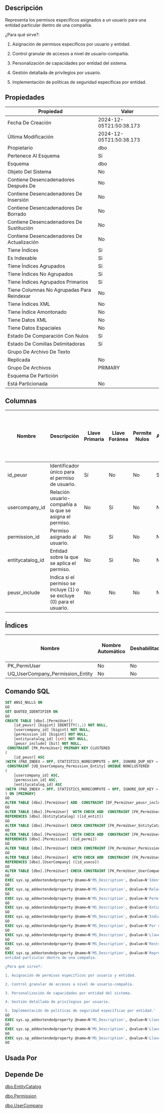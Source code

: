 ﻿## Descripción

Representa los permisos específicos asignados a un usuario para una 
entidad particular dentro de una compañía.

¿Para qué sirve?:

1. Asignación de permisos específicos por usuario y entidad.

2. Control granular de accesos a nivel de usuario-compañía.

3. Personalización de capacidades por entidad del sistema.

4. Gestión detallada de privilegios por usuario.

5. Implementación de políticas de seguridad específicas por entidad.

## Propiedades

|Propiedad|Valor|
|---------|-----|
|Fecha De Creación|2024-12-05T21:50:38.173|
|Última Modificación|2024-12-05T21:50:38.173|
|Propietario|dbo|
|Pertenece Al Esquema|Sí|
|Esquema|dbo|
|Objeto Del Sistema|No|
|Contiene Desencadenadores Después De|No|
|Contiene Desencadenadores De Insersión|No|
|Contiene Desencadenadores De Borrado|No|
|Contiene Desencadenadores De Sustitución|No|
|Contiene Desencadenadores De Actualización|No|
|Tiene Índices|Sí|
|Es Indexable|Sí|
|Tiene Índices Agrupados|Sí|
|Tiene Índices No Agrupados|Sí|
|Tiene Índices Agrupados Primarios|Sí|
|Tiene Columnas No Agrupadas Para Reindexar|No|
|Tiene Índices XML|No|
|Tiene Índice Amontonado|No|
|Tiene Datos XML|No|
|Tiene Datos Espaciales|No|
|Estado De Comparación Con Nulos|Sí|
|Estado De Comillas Delimitadoras|Sí|
|Grupo De Archivo De Texto||
|Replicada|No|
|Grupo De Archivos|PRIMARY|
|Esquema De Partición||
|Está Particionada|No|

## Columnas

|Nombre|Descripción|Llave Primaria|Llave Foránea|Permite Nulos|Autonumérica|Inicio Autonumérico|Incremento Autonumérico|Tipo De Dato|Esquema Del Tipo De Dato|Tipo De Dato Del Sistema|Tamaño|Precisión|Escala|Intercalación|Calculada|Relleno Ansi|Columna De Indentidad De Fila|Texto Calculado|Persistida|Nombre Del Valor Por Defecto|Esquema Predeterminado|Nombre Restricción Predeterminada|Regla|Esquema De La Regla|Determinística|Precisa|No Para Replicación|Texto Completo Indexado|Documento XML|Espacio De Nombres Del Esquema XML|Esquema Del Espacio De Nombres Del Esquema XML|
|------|-----------|--------------|-------------|-------------|------------|-------------------|-----------------------|------------|------------------------|------------------------|------|---------|------|-------------|---------|------------|-----------------------------|---------------|----------|----------------------------|----------------------|---------------------------------|-----|-------------------|--------------|-------|-------------------|-----------------------|-------------|----------------------------------|----------------------------------------------|
|id_peusr|Identificador único para el permiso de usuario.|Sí|No|No|Sí|1|1|bigint|sys|bigint|8|19|0||No|No|No||No||||||No|No|False|No|No|||
|usercompany_id|Relación usuario-compañía a la que se asigna el permiso.|No|Sí|No|No|0|0|bigint|sys|bigint|8|19|0||No|No|No||No||||||No|No|False|No|No|||
|permission_id|Permiso asignado al usuario.|No|Sí|No|No|0|0|bigint|sys|bigint|8|19|0||No|No|No||No||||||No|No|False|No|No|||
|entitycatalog_id|Entidad sobre la que se aplica el permiso.|No|Sí|No|No|0|0|int|sys|int|4|10|0||No|No|No||No||||||No|No|False|No|No|||
|peusr_include|Indica si el permiso se incluye (1) o se excluye (0) para el usuario.|No|No|No|No|0|0|bit|sys|bit|1|1|0||No|No|No||No|||DF_PermiUser_peusr_include|||No|No|False|No|No|||

## Índices

|Nombre|Nombre Automático|Deshabilitado|Llave Primaria|Tipo|Grupo De Archivos|Único|Pertenece A Una Restricción|Ignorar Llaves Duplicadas|Admite Bloqueos De Página|Admite Bloqueos De Fila|Factor De Llenado|Texto Completo|Objeto Del Sistema|Llenar Índice|No Recalcular|Particionado|Esquema De Partición|XML|Padre XML|Tipo De Índice XML Secundario|
|------|-----------------|-------------|--------------|----|-----------------|-----|---------------------------|-------------------------|-------------------------|-----------------------|-----------------|--------------|------------------|-------------|-------------|------------|--------------------|---|---------|-----------------------------|
|PK_PermiUser|No|No|Sí|CLUSTERED|PRIMARY|Sí|No|No|Sí|Sí|0|No|No|No|No|No||No||0|
|UQ_UserCompany_Permission_Entity|No|No|No|NONCLUSTERED|PRIMARY|Sí|Sí|No|Sí|Sí|0|No|No|No|No|No||No||0|

## Comando SQL

~~~sql
SET ANSI_NULLS ON
GO
SET QUOTED_IDENTIFIER ON
GO
CREATE TABLE [dbo].[PermiUser](
	[id_peusr] [bigint] IDENTITY(1,1) NOT NULL,
	[usercompany_id] [bigint] NOT NULL,
	[permission_id] [bigint] NOT NULL,
	[entitycatalog_id] [int] NOT NULL,
	[peusr_include] [bit] NOT NULL,
 CONSTRAINT [PK_PermiUser] PRIMARY KEY CLUSTERED 
(
	[id_peusr] ASC
)WITH (PAD_INDEX = OFF, STATISTICS_NORECOMPUTE = OFF, IGNORE_DUP_KEY = OFF, ALLOW_ROW_LOCKS = ON, ALLOW_PAGE_LOCKS = ON, OPTIMIZE_FOR_SEQUENTIAL_KEY = OFF) ON [PRIMARY],
 CONSTRAINT [UQ_UserCompany_Permission_Entity] UNIQUE NONCLUSTERED 
(
	[usercompany_id] ASC,
	[permission_id] ASC,
	[entitycatalog_id] ASC
)WITH (PAD_INDEX = OFF, STATISTICS_NORECOMPUTE = OFF, IGNORE_DUP_KEY = OFF, ALLOW_ROW_LOCKS = ON, ALLOW_PAGE_LOCKS = ON, OPTIMIZE_FOR_SEQUENTIAL_KEY = OFF) ON [PRIMARY]
) ON [PRIMARY]
GO
ALTER TABLE [dbo].[PermiUser] ADD  CONSTRAINT [DF_PermiUser_peusr_include]  DEFAULT ((1)) FOR [peusr_include]
GO
ALTER TABLE [dbo].[PermiUser]  WITH CHECK ADD  CONSTRAINT [FK_PermiUser_EntityCatalog] FOREIGN KEY([entitycatalog_id])
REFERENCES [dbo].[EntityCatalog] ([id_entit])
GO
ALTER TABLE [dbo].[PermiUser] CHECK CONSTRAINT [FK_PermiUser_EntityCatalog]
GO
ALTER TABLE [dbo].[PermiUser]  WITH CHECK ADD  CONSTRAINT [FK_PermiUser_Permission] FOREIGN KEY([permission_id])
REFERENCES [dbo].[Permission] ([id_permi])
GO
ALTER TABLE [dbo].[PermiUser] CHECK CONSTRAINT [FK_PermiUser_Permission]
GO
ALTER TABLE [dbo].[PermiUser]  WITH CHECK ADD  CONSTRAINT [FK_PermiUser_UserCompany] FOREIGN KEY([usercompany_id])
REFERENCES [dbo].[UserCompany] ([id_useco])
GO
ALTER TABLE [dbo].[PermiUser] CHECK CONSTRAINT [FK_PermiUser_UserCompany]
GO
EXEC sys.sp_addextendedproperty @name=N'MS_Description', @value=N'Identificador único para el permiso de usuario.' , @level0type=N'SCHEMA',@level0name=N'dbo', @level1type=N'TABLE',@level1name=N'PermiUser', @level2type=N'COLUMN',@level2name=N'id_peusr'
GO
EXEC sys.sp_addextendedproperty @name=N'MS_Description', @value=N'Relación usuario-compañía a la que se asigna el permiso.' , @level0type=N'SCHEMA',@level0name=N'dbo', @level1type=N'TABLE',@level1name=N'PermiUser', @level2type=N'COLUMN',@level2name=N'usercompany_id'
GO
EXEC sys.sp_addextendedproperty @name=N'MS_Description', @value=N'Permiso asignado al usuario.' , @level0type=N'SCHEMA',@level0name=N'dbo', @level1type=N'TABLE',@level1name=N'PermiUser', @level2type=N'COLUMN',@level2name=N'permission_id'
GO
EXEC sys.sp_addextendedproperty @name=N'MS_Description', @value=N'Entidad sobre la que se aplica el permiso.' , @level0type=N'SCHEMA',@level0name=N'dbo', @level1type=N'TABLE',@level1name=N'PermiUser', @level2type=N'COLUMN',@level2name=N'entitycatalog_id'
GO
EXEC sys.sp_addextendedproperty @name=N'MS_Description', @value=N'Indica si el permiso se incluye (1) o se excluye (0) para el usuario.' , @level0type=N'SCHEMA',@level0name=N'dbo', @level1type=N'TABLE',@level1name=N'PermiUser', @level2type=N'COLUMN',@level2name=N'peusr_include'
GO
EXEC sys.sp_addextendedproperty @name=N'MS_Description', @value=N'Por defecto el permiso se incluye (1).' , @level0type=N'SCHEMA',@level0name=N'dbo', @level1type=N'TABLE',@level1name=N'PermiUser', @level2type=N'CONSTRAINT',@level2name=N'DF_PermiUser_peusr_include'
GO
EXEC sys.sp_addextendedproperty @name=N'MS_Description', @value=N'Llave primaria de la tabla' , @level0type=N'SCHEMA',@level0name=N'dbo', @level1type=N'TABLE',@level1name=N'PermiUser', @level2type=N'CONSTRAINT',@level2name=N'PK_PermiUser'
GO
EXEC sys.sp_addextendedproperty @name=N'MS_Description', @value=N'Restricción única para la combinación de usuario-compañía, permiso y entidad.' , @level0type=N'SCHEMA',@level0name=N'dbo', @level1type=N'TABLE',@level1name=N'PermiUser', @level2type=N'CONSTRAINT',@level2name=N'UQ_UserCompany_Permission_Entity'
GO
EXEC sys.sp_addextendedproperty @name=N'MS_Description', @value=N'Representa los permisos específicos asignados a un usuario para una 
entidad particular dentro de una compañía.

¿Para qué sirve?:

1. Asignación de permisos específicos por usuario y entidad.

2. Control granular de accesos a nivel de usuario-compañía.

3. Personalización de capacidades por entidad del sistema.

4. Gestión detallada de privilegios por usuario.

5. Implementación de políticas de seguridad específicas por entidad.' , @level0type=N'SCHEMA',@level0name=N'dbo', @level1type=N'TABLE',@level1name=N'PermiUser'
GO
EXEC sys.sp_addextendedproperty @name=N'MS_Description', @value=N'Llave foránea que referencia a la entidad en la tabla EntityCatalog.' , @level0type=N'SCHEMA',@level0name=N'dbo', @level1type=N'TABLE',@level1name=N'PermiUser', @level2type=N'CONSTRAINT',@level2name=N'FK_PermiUser_EntityCatalog'
GO
EXEC sys.sp_addextendedproperty @name=N'MS_Description', @value=N'Llave foránea que referencia al permiso en la tabla Permission.' , @level0type=N'SCHEMA',@level0name=N'dbo', @level1type=N'TABLE',@level1name=N'PermiUser', @level2type=N'CONSTRAINT',@level2name=N'FK_PermiUser_Permission'
GO
EXEC sys.sp_addextendedproperty @name=N'MS_Description', @value=N'Llave foránea que referencia a la relación usuario-compañía en la tabla UserCompany.' , @level0type=N'SCHEMA',@level0name=N'dbo', @level1type=N'TABLE',@level1name=N'PermiUser', @level2type=N'CONSTRAINT',@level2name=N'FK_PermiUser_UserCompany'
GO
~~~


## Usada Por


## Depende De

[dbo.EntityCatalog](https://github.com/JamesEspitia/SERP/wiki/dbo.EntityCatalog)

[dbo.Permission](https://github.com/JamesEspitia/SERP/wiki/dbo.Permission)

[dbo.UserCompany](https://github.com/JamesEspitia/SERP/wiki/dbo.UserCompany)

